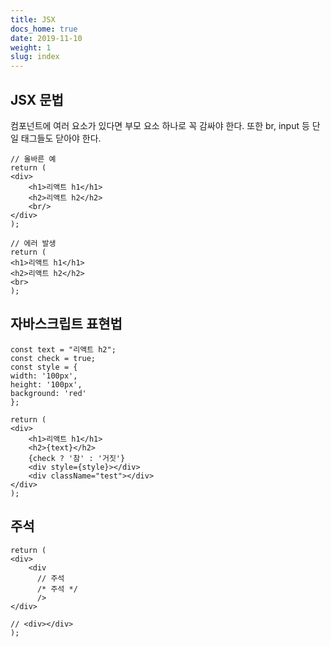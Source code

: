 ```yaml
---
title: JSX
docs_home: true
date: 2019-11-10
weight: 1
slug: index
---
```


## JSX 문법
컴포넌트에 여러 요소가 있다면 부모 요소 하나로 꼭 감싸야 한다.
또한 br, input 등 단일 태그들도 닫아야 한다.

```
// 올바른 예
return (
<div>
    <h1>리액트 h1</h1>
    <h2>리액트 h2</h2>
    <br/>
</div>
);

// 에러 발생
return (
<h1>리액트 h1</h1>
<h2>리액트 h2</h2>
<br>
);
```

## 자바스크립트 표현법

```
const text = "리액트 h2";
const check = true;
const style = {
width: '100px',
height: '100px',
background: 'red'
};

return (
<div>
    <h1>리액트 h1</h1>
    <h2>{text}</h2>
    {check ? '참' : '거짓'}
    <div style={style}></div>
    <div className="test"></div>
</div>
);
```

## 주석
```
return (
<div>
    <div
      // 주석
      /* 주석 */
      />
</div>

// <div></div>
);
```

